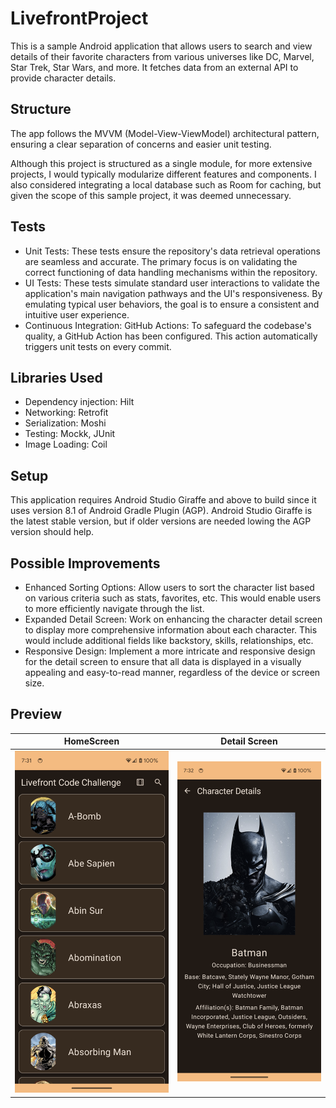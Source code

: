 # LivefrontProject
This is a sample Android application that allows users to search and view details of their favorite characters from various universes 
like DC, Marvel, Star Trek, Star Wars, and more. It fetches data from an external API to provide character details.

## Structure 
The app follows the MVVM (Model-View-ViewModel) architectural pattern, ensuring a clear separation of concerns and easier unit testing.

Although this project is structured as a single module, for more extensive projects, I would typically modularize different features and components. I also considered integrating a local database such as Room for caching, but given the scope of this sample project, it was deemed unnecessary.

## Tests
* Unit Tests:
These tests ensure the repository's data retrieval operations are seamless and accurate. The primary focus is on validating the correct functioning of data handling mechanisms within the repository.
* UI Tests:
These tests simulate standard user interactions to validate the application's main navigation pathways and the UI's responsiveness. By emulating typical user behaviors, the goal is to ensure a consistent and intuitive user experience.
* Continuous Integration:
GitHub Actions: 
To safeguard the codebase's quality, a GitHub Action has been configured. This action automatically triggers unit tests on every commit. 

## Libraries Used 
 * Dependency injection: Hilt
 * Networking: Retrofit
 * Serialization: Moshi
 * Testing: Mockk, JUnit
 * Image Loading: Coil

## Setup
This application requires Android Studio Giraffe and above to build since it uses version 8.1 of Android Gradle Plugin (AGP). 
Android Studio Giraffe is the latest stable version, but if older versions are needed lowing the AGP version should help.

## Possible Improvements 
* Enhanced Sorting Options: Allow users to sort the character list based on various criteria such as stats, favorites, etc. This would enable users to more efficiently navigate through the list.
* Expanded Detail Screen: Work on enhancing the character detail screen to display more comprehensive information about each character. This would include additional fields like backstory, skills, relationships, etc.
* Responsive Design: Implement a more intricate and responsive design for the detail screen to ensure that all data is displayed in a visually appealing and easy-to-read manner, regardless of the device or screen size.


## Preview 
| HomeScreen | Detail Screen |
|---|---|
 <img src="https://github.com/OlegSemenenkHome/LivefrontProject/blob/main/assets/HomeScreen.png" width="350">| <img src="https://github.com/OlegSemenenkHome/LivefrontProject/blob/main/assets/Batman.png" width="350"> |

